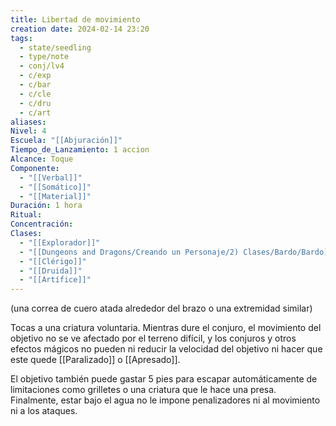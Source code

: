 ```yaml
---
title: Libertad de movimiento
creation date: 2024-02-14 23:20
tags:
  - state/seedling
  - type/note
  - conj/lv4
  - c/exp
  - c/bar
  - c/cle
  - c/dru
  - c/art
aliases: 
Nivel: 4
Escuela: "[[Abjuración]]"
Tiempo_de_Lanzamiento: 1 accion
Alcance: Toque
Componente:
  - "[[Verbal]]"
  - "[[Somático]]"
  - "[[Material]]"
Duración: 1 hora
Ritual: 
Concentración: 
Clases:
  - "[[Explorador]]"
  - "[[Dungeons and Dragons/Creando un Personaje/2) Clases/Bardo/Bardo]]"
  - "[[Clérigo]]"
  - "[[Druida]]"
  - "[[Artífice]]"
---
```

(una correa de cuero atada alrededor del brazo o una extremidad similar)

Tocas a una criatura voluntaria. Mientras dure el conjuro, el movimiento del objetivo no se ve afectado por el terreno difícil, y los conjuros y otros efectos mágicos no pueden ni reducir la velocidad del objetivo ni hacer que este quede [[Paralizado]] o [[Apresado]].

El objetivo también puede gastar 5 pies para escapar automáticamente de limitaciones como grilletes o una criatura que le hace una presa. Finalmente, estar bajo el agua no le impone penalizadores ni al movimiento ni a los ataques.